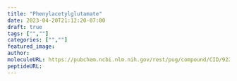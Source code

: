 ```yaml
---
title: "Phenylacetylglutamate"
date: 2023-04-20T21:12:20-07:00
draft: true
tags: ["",""]
categories: ["",""]
featured_image: 
author: 
moleculeURL: https://pubchem.ncbi.nlm.nih.gov/rest/pug/compound/CID/92258/record/SDF/?record_type=3d&response_type=display
peptideURL:
---
```

